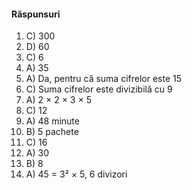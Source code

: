 #### **Răspunsuri**

1. C) 300
2. D) 60
3. C) 6
4. A) 35
5. A) Da, pentru că suma cifrelor este 15
6. C) Suma cifrelor este divizibilă cu 9
7. A) 2 × 2 × 3 × 5
8. C) 12
9. A) 48 minute
10. B) 5 pachete
11. C) 16
12. A) 30
13. B) 8
14. A) 45 = 3² × 5, 6 divizori
